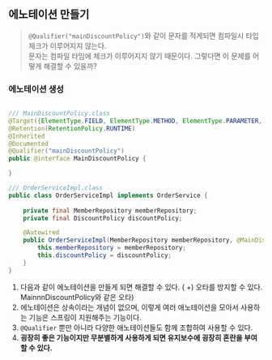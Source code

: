 ## 에노테이션 만들기
> `@Qualifier("mainDiscountPolicy")`와 같이 문자를 적게되면 컴파일시 타입 체크가 이루어지지 않는다.  <br/>
> 문자는 컴파일 타임에 체크가 이루어지지 않기 때문이다. 
> 그렇다면 이 문제를 어떻게 해결할 수 있을까? 

### 에노테이션 생성 
```java

/// MainDiscountPolicy.class
@Target({ElementType.FIELD, ElementType.METHOD, ElementType.PARAMETER, ElementType.TYPE, ElementType.ANNOTATION_TYPE})
@Retention(RetentionPolicy.RUNTIME)
@Inherited
@Documented
@Qualifier("mainDiscountPolicy")
public @interface MainDiscountPolicy {

}

/// OrderServiceImpl.class 
public class OrderServiceImpl implements OrderService {
    
    private final MemberRepository memberRepository;
    private final DiscountPolicy discountPolicy;

    @Autowired
    public OrderServiceImpl(MemberRepository memberRepository, @MainDiscountPolicy DiscountPolicy discountPolicy) {
        this.memberRepository = memberRepository;
        this.discountPolicy = discountPolicy;
    }
}
```
1. 다음과 같이 에노테이션을 만들게 되면 해결할 수 있다. ( +) 오타를 방지할 수 있다. MainnnDiscountPolicy와 같은 오타)
2. 에노테이션은 상속이라는 개념이 없으며, 이렇게 여러 애노테이션을 모아서 사용하는 기능은 스프링이 지원해주는 기능이다. 
3. `@Qualifier` 뿐만 아니라 다양한 애노테이션들도 함께 조합하여 사용할 수 있다. 
4. **굉장히 좋은 기능이지만 무분별하게 사용하게 되면 유지보수에 굉장히 혼란을 부여할 수 있다.**
